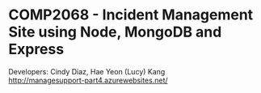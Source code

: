 # COMP2068 - Incident Management Site using Node, MongoDB and Express

Developers: Cindy Diaz, Hae Yeon (Lucy) Kang <br>
http://managesupport-part4.azurewebsites.net/
